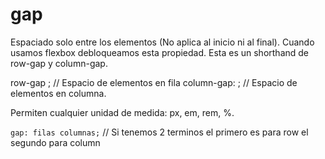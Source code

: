 # gap

Espaciado solo entre los elementos (No aplica al inicio ni al final). 
Cuando usamos flexbox debloqueamos esta propiedad.
Esta es un shorthand de row-gap y column-gap.
 
row-gap ; // Espacio de elementos en fila
column-gap: ; // Espacio de elementos en columna.

Permiten cualquier unidad de medida: px, em, rem, %.

`gap: filas columnas;` // Si tenemos 2 terminos el primero es para row el segundo para column

